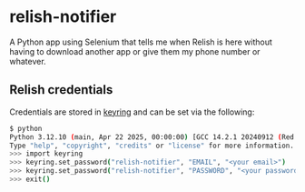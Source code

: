 # relish-notifier

A Python app using Selenium that tells me when Relish is here without having to download another app or give them my phone number or whatever.

## Relish credentials

Credentials are stored in [keyring](https://github.com/jaraco/keyring) and can be set via the following:

```bash
$ python
Python 3.12.10 (main, Apr 22 2025, 00:00:00) [GCC 14.2.1 20240912 (Red Hat 14.2.1-3)] on linux
Type "help", "copyright", "credits" or "license" for more information.
>>> import keyring
>>> keyring.set_password("relish-notifier", "EMAIL", "<your email>")
>>> keyring.set_password("relish-notifier", "PASSWORD", "<your password>")
>>> exit()
```
